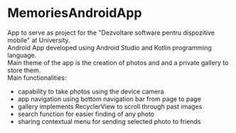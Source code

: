 # MemoriesAndroidApp  
App to serve as project for the "Dezvoltare software pentru dispozitive mobile" at University.  
Android App developed using Android Studio and Kotlin programming language.  
Main theme of the app is the creation of photos and and a private gallery to store them.  
Main functionalities:  
- capability to take photos using the device camera  
- app navigation using bottom navigation bar from page to page  
- gallery implements RecyclerView to scroll through past images  
- search function for easier finding of any photo  
- sharing contextual menu for sending selected photo to friends  
